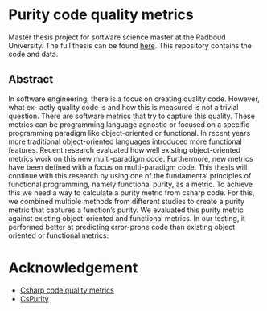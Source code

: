 # Purity code quality metrics
Master thesis project for software science master at the Radboud University. The full thesis can be found [here](https://research.infosupport.com/wp-content/uploads/Master_thesis_bjorn_jacobs_1.6.1.pdf). This repository contains the code and data.

## Abstract 
In software engineering, there is a focus on creating quality code. However, what ex-
actly quality code is and how this is measured is not a trivial question. There are
software metrics that try to capture this quality. These metrics can be programming
language agnostic or focused on a specific programming paradigm like object-oriented or
functional. In recent years more traditional object-oriented languages introduced more
functional features. Recent research evaluated how well existing object-oriented metrics
work on this new multi-paradigm code. Furthermore, new metrics have been defined
with a focus on multi-paradigm code. This thesis will continue with this research by
using one of the fundamental principles of functional programming, namely functional
purity, as a metric. To achieve this we need a way to calculate a purity metric from
csharp code. For this, we combined multiple methods from different studies to create a
purity metric that captures a function’s purity. We evaluated this purity metric against
existing object-oriented and functional metrics. In our testing, it performed better at
predicting error-prone code than existing object oriented or functional metrics.

# Acknowledgement
* [Csharp code quality metrics](https://github.com/bzuilhof/StaticCodeAnalysis)
* [CsPurity](https://github.com/melkster/CsPurity)
